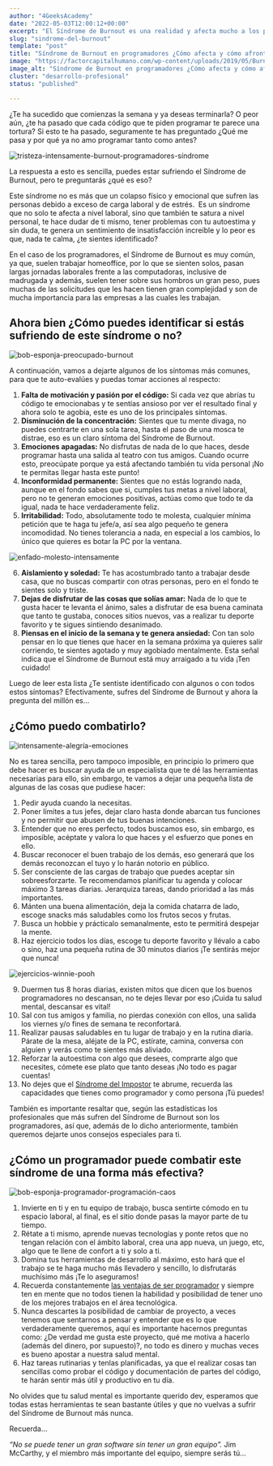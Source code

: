 ```yaml
---
author: "4GeeksAcademy"
date: "2022-05-03T12:00:12+00:00"
excerpt: "El Síndrome de Burnout es una realidad y afecta mucho a los profesionales, sobretodo a los programadores, lee este blog y verás cómo identificarlo y combatirlo."
slug: "sindrome-del-burnout"
template: "post"
title: "Síndrome de Burnout en programadores ¿Cómo afecta y cómo afrontarlo?"
image: "https://factorcapitalhumano.com/wp-content/uploads/2019/05/Burnout-laboral-e1558985212623.jpg"
image_alt: "Síndrome de Burnout en programadores ¿Cómo afecta y cómo afrontarlo?"
cluster: "desarrollo-profesional"
status: "published"

---
```

¿Te ha sucedido que comienzas la semana y ya deseas terminarla? O peor aún, ¿te ha pasado que cada código que te piden programar te parece una tortura? Si esto te ha pasado, seguramente te has preguntado ¿Qué me pasa y por qué ya no amo programar tanto como antes?

![tristeza-intensamente-burnout-programadores-síndrome](https://i.pinimg.com/originals/1a/e9/e9/1ae9e93623ff5731791fc38bce89655d.gif)

La respuesta a esto es sencilla, puedes estar sufriendo el Síndrome de Burnout, pero te preguntarás ¿qué es eso?

Este síndrome no es más que un colapso físico y emocional que sufren las personas debido a exceso de carga laboral y de estrés.  Es un síndrome que no solo te afecta a nivel laboral, sino que también te satura a nivel personal, te hace dudar de ti mismo, tener problemas con tu autoestima y sin duda, te genera un sentimiento de insatisfacción increíble y lo peor es que, nada te calma, ¿te sientes identificado?

En el caso de los programadores, el Síndrome de Burnout es muy común, ya que, suelen trabajar homeoffice, por lo que se sienten solos, pasan largas jornadas laborales frente a las computadoras, inclusive de madrugada y además, suelen tener sobre sus hombros un gran peso, pues muchas de las solicitudes que les hacen tienen gran complejidad y son de mucha importancia para las empresas a las cuales les trabajan.

## Ahora bien ¿Cómo puedes identificar si estás sufriendo de este síndrome o no?

![bob-esponja-preocupado-burnout](https://i.pinimg.com/originals/1f/3c/d9/1f3cd9860a956a1e4a265b780d3963a9.gif)

A continuación, vamos a dejarte algunos de los síntomas más comunes, para que te auto-evalúes y puedas tomar acciones al respecto:

1. **Falta de motivación y pasión por el código:** Si cada vez que abrías tu código te emocionabas y te sentías ansioso por ver el resultado final y ahora solo te agobia, este es uno de los principales síntomas.
2. **Disminución de la concentración:** Sientes que tu mente divaga, no puedes centrarte en una sola tarea, hasta el paso de una mosca te distrae, eso es un claro síntoma del Síndrome de Burnout.
3. **Emociones apagadas:** No disfrutas de nada de lo que haces, desde programar hasta una salida al teatro con tus amigos. Cuando ocurre esto, preocúpate porque ya está afectando también tu vida personal ¡No te permitas llegar hasta este punto!
4. **Inconformidad permanente:** Sientes que no estás logrando nada, aunque en el fondo sabes que si, cumples tus metas a nivel laboral, pero no te generan emociones positivas, actúas como que todo te da igual, nada te hace verdaderamente feliz.
5. **Irritabilidad:** Todo, absolutamente todo te molesta, cualquier mínima petición que te haga tu jefe/a, así sea algo pequeño te genera incomodidad. No tienes tolerancia a nada, en especial a los cambios, lo único que quieres es botar la PC por la ventana.

![enfado-molesto-intensamente](https://c.tenor.com/lTe5PjawzRAAAAAC/furia-intensamente.gif)

6. **Aislamiento y soledad:** Te has acostumbrado tanto a trabajar desde casa, que no buscas compartir con otras personas, pero en el fondo te sientes solo y triste.
7. **Dejas de disfrutar de las cosas que solías amar:** Nada de lo que te gusta hacer te levanta el ánimo, sales a disfrutar de esa buena caminata que tanto te gustaba, conoces sitios nuevos, vas a realizar tu deporte favorito y te sigues sintiendo desanimado.
8. **Piensas en el inicio de la semana y te genera ansiedad:** Con tan solo pensar en lo que tienes que hacer en la semana próxima ya quieres salir corriendo, te sientes agotado y muy agobiado mentalmente. Esta señal indica que el Síndrome de Burnout está muy arraigado a tu vida ¡Ten cuidado!

Luego de leer esta lista ¿Te sentiste identificado con algunos o con todos estos síntomas? Efectivamente, sufres del Síndrome de Burnout y ahora la pregunta del millón es…
## ¿Cómo puedo combatirlo?

![intensamente-alegría-emociones](https://thumbs.gfycat.com/HarmfulActiveHog-size_restricted.gif)

No es tarea sencilla, pero tampoco imposible, en principio lo primero que debe hacer es buscar ayuda de un especialista que te dé las herramientas necesarias para ello, sin embargo, te vamos a dejar una pequeña lista de algunas de las cosas que pudiese hacer:

1. Pedir ayuda cuando la necesitas.
2. Poner límites a tus jefes, dejar claro hasta donde abarcan tus funciones y no permitir que abusen de tus buenas intenciones.
3. Entender que no eres perfecto, todos buscamos eso, sin embargo, es imposible, acéptate y valora lo que haces y el esfuerzo que pones en ello.
4. Buscar reconocer el buen trabajo de los demás, eso generará que los demás reconozcan el tuyo y lo harán notorio en público.
5. Ser consciente de las cargas de trabajo que puedes aceptar sin sobreesforzarte. Te recomendamos planificar tu agenda y colocar máximo 3 tareas diarias. Jerarquiza tareas, dando prioridad a las más importantes.
6. Mánten una buena alimentación, deja la comida chatarra de lado, escoge snacks más saludables como los frutos secos y frutas.
7. Busca un hobbie y prácticalo semanalmente, esto te permitirá despejar la mente.
8. Haz ejercicio todos los días, escoge tu deporte favorito y llévalo a cabo o sino, haz una pequeña rutina de 30 minutos diarios ¡Te sentirás mejor que nunca!

![ejercicios-winnie-pooh](https://c.tenor.com/HOeD2HXNGZwAAAAC/ejercicio-excercise.gif)

9. Duermen tus 8 horas diarias, existen mitos que dicen que los buenos programadores no descansan, no te dejes llevar por eso ¡Cuida tu salud mental, descansar es vital!
10. Sal con tus amigos y familia, no pierdas conexión con ellos, una salida los viernes y/o fines de semana te reconfortará.
11. Realizar pausas saludables en tu lugar de trabajo y en la rutina diaria. Párate de la mesa, aléjate de la PC, estírate, camina, conversa con alguien y verás como te sientes más aliviado.
12. Reforzar la autoestima con algo que desees, comprarte algo que necesites, cómete ese plato que tanto deseas ¡No todo es pagar cuentas!
13. No dejes que el [Síndrome del Impostor](https://4geeksacademy.com/es/tendencias-y-tecnologia/sindrome-del-impostor
) te abrume, recuerda las capacidades que tienes como programador y como persona ¡Tú puedes!

También es importante resaltar que, según las estadísticas los profesionales que más sufren del Síndrome de Burnout son los programadores, así que, además de lo dicho anteriormente, también queremos dejarte unos consejos especiales para ti.

## ¿Cómo un programador puede combatir este síndrome de una forma más efectiva? 

![bob-esponja-programador-programación-caos](https://c.tenor.com/tWD3GjJcoHgAAAAC/spongebob-computer.gif)

1. Invierte en ti y en tu equipo de trabajo, busca sentirte cómodo en tu espacio laboral, al final, es el sitio donde pasas la mayor parte de tu tiempo.
2. Rétate a ti mismo, aprende nuevas tecnologías y ponte retos que no tengan relación con el ámbito laboral, crea una app nueva, un juego, etc, algo que te llene de confort a ti y solo a ti.
3. Domina tus herramientas de desarrollo al máximo, esto hará que el trabajo se te haga mucho más llevadero y sencillo, lo disfrutarás muchísimo más ¡Te lo aseguramos!
4. Recuerda constantemente [las ventajas de ser programador](https://4geeksacademy.com/es/tendencias-y-tecnologia/4-razones-de-por-que-la-programacion-es-importante) y siempre ten en mente que no todos tienen la habilidad y posibilidad de tener uno de los mejores trabajos en el área tecnológica.
5. Nunca descartes la posibilidad de cambiar de proyecto, a veces tenemos que sentarnos a pensar y entender que es lo que verdaderamente queremos, aquí es importante hacernos preguntas como: ¿De verdad me gusta este proyecto, qué me motiva a hacerlo (además del dinero, por supuesto)?, no todo es dinero y muchas veces es bueno apostar a nuestra salud mental.
6. Haz tareas rutinarias y tenlas planificadas, ya que el realizar cosas tan sencillas como probar el código y documentación de partes del código, te harán sentir más útil y productivo en tu día.

No olvides que tu salud mental es importante querido dev, esperamos que todas estas herramientas te sean bastante útiles y que no vuelvas a sufrir del Síndrome de Burnout más nunca.

Recuerda…

*“No se puede tener un gran software sin tener un gran equipo”.* Jim McCarthy, y el miembro más importante del equipo, siempre serás tú…
